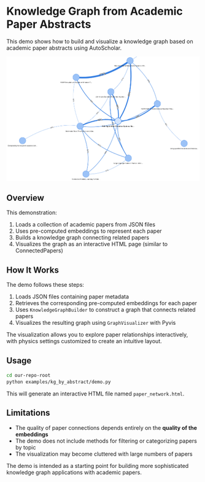 # Knowledge Graph from Academic Paper Abstracts

This demo shows how to build and visualize a knowledge graph based on academic paper abstracts using AutoScholar.

![demo-kg-abstract](../../asset/demo-kg-abstract.png)

## Overview

This demonstration:

1. Loads a collection of academic papers from JSON files
2. Uses pre-computed embeddings to represent each paper
3. Builds a knowledge graph connecting related papers
4. Visualizes the graph as an interactive HTML page (similar to ConnectedPapers)

## How It Works

The demo follows these steps:

1. Loads JSON files containing paper metadata
2. Retrieves the corresponding pre-computed embeddings for each paper
3. Uses `KnowledgeGraphBuilder` to construct a graph that connects related papers
4. Visualizes the resulting graph using `GraphVisualizer` with Pyvis

The visualization allows you to explore paper relationships interactively, with physics settings customized to create an intuitive layout.

## Usage

```bash
cd our-repo-root
python examples/kg_by_abstract/demo.py
```

This will generate an interactive HTML file named `paper_network.html`.

## Limitations

- The quality of paper connections depends entirely on the **quality of the embeddings**
- The demo does not include methods for filtering or categorizing papers by topic
- The visualization may become cluttered with large numbers of papers

The demo is intended as a starting point for building more sophisticated knowledge graph applications with academic papers.
